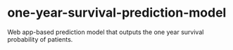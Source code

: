 # one-year-survival-prediction-model
Web app-based prediction model that outputs the one year survival probability of patients.
